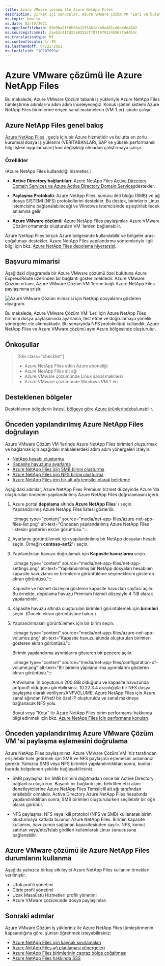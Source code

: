 ```yaml
---
title: Azure VMware çözümü ile Azure NetApp Files
description: Şirket içi sunucular, Azure VMware Çözüm VM 'Leri ve bulut altyapılarında veri geçirmek ve eşitlemek için Azure VMware Çözüm VM 'Leri ile Azure NetApp Files kullanın.
ms.topic: how-to
ms.date: 02/10/2021
ms.openlocfilehash: 09b9ba2ff6b95e12558b1ac49e401ce6dede4942
ms.sourcegitcommit: 2aeb2c41fd22a02552ff871479124b567fa4463c
ms.translationtype: MT
ms.contentlocale: tr-TR
ms.lasthandoff: 04/22/2021
ms.locfileid: "107870994"
---
```

# <a name="azure-netapp-files-with-azure-vmware-solution"></a>Azure VMware çözümü ile Azure NetApp Files

Bu makalede, Azure VMware Çözüm tabanlı iş yükleriyle Azure NetApp Files tümleştirme adımlarını adım adım inceleyeceğiz. Konuk işletim sistemi Azure NetApp Files birimlerine erişen sanal makinelerin (VM 'Ler) içinde çalışır. 

## <a name="azure-netapp-files-overview"></a>Azure NetApp Files genel bakış

[Azure NetApp Files](../azure-netapp-files/azure-netapp-files-introduction.md) , geçiş Için bir Azure hizmetidir ve bulutta en zorlu kurumsal dosya iş yüklerini (VERITABANLARı, SAP ve yüksek performanslı bilgi işlem uygulamaları) kod değişikliği olmadan çalıştırmaya çalışır.

### <a name="features"></a>Özellikler
(Azure NetApp Files kullanıldığı hizmetler.)

- **Active Directory bağlantıları**: Azure NetApp Files [Active Directory Domain Services ve Azure Active Directory Domain Services](../azure-netapp-files/create-active-directory-connections.md#decide-which-domain-services-to-use)destekler.

- **Paylaşma Protokolü**: Azure NetApp Files, sunucu ileti bloğu (SMB) ve ağ dosya SISTEMI (NFS) protokollerini destekler. Bu destek, birimlerin Linux istemcisine bağlanalabileceği ve Windows istemcisinde eşleştirilebilecek anlamına gelir.

- **Azure VMware çözümü**: Azure NetApp Files paylaşımları Azure VMware Çözüm ortamında oluşturulan VM 'lerden bağlanabilir.

Azure NetApp Files birçok Azure bölgesinde kullanılabilir ve bölgeler arası çoğaltmayı destekler. Azure NetApp Files yapılandırma yöntemleriyle ilgili bilgi için bkz. [Azure NetApp Files depolama hiyerarşisi](../azure-netapp-files/azure-netapp-files-understand-storage-hierarchy.md).

## <a name="reference-architecture"></a>Başvuru mimarisi

Aşağıdaki diyagramda bir Azure VMware çözümü özel bulutuna Azure ExpressRoute üzerinden bir bağlantı gösterilmektedir. Azure VMware Çözüm ortamı, Azure VMware Çözüm VM 'lerine bağlı Azure NetApp Files paylaşımına erişir.

![Azure VMware Çözüm mimarisi için NetApp dosyalarını gösteren diyagram.](media/net-app-files/net-app-files-topology.png)

Bu makalede, Azure VMware Çözüm VM 'Leri için Azure NetApp Files birimini dosya paylaşımında ayarlama, test etme ve doğrulamaya yönelik yönergeler ele alınmaktadır. Bu senaryoda NFS protokolünü kullandık. Azure NetApp Files ve Azure VMware çözümü aynı Azure bölgesinde oluşturulur.

## <a name="prerequisites"></a>Önkoşullar 

> [!div class="checklist"]
> * Azure NetApp Files etkin Azure aboneliği
> * Azure NetApp Files alt ağı
> * Azure VMware çözümünde Linux sanal makinesi
> * Azure VMware çözümünde Windows VM 'Leri

## <a name="regions-supported"></a>Desteklenen bölgeler

Desteklenen bölgelerin listesi, [bölgeye göre Azure ürünlerinde](https://azure.microsoft.com/global-infrastructure/services/?products=netapp,azure-vmware&regions=all)bulunabilir.

## <a name="verify-pre-configured-azure-netapp-files"></a>Önceden yapılandırılmış Azure NetApp Files doğrulayın 

Azure VMware Çözüm VM 'lerinde Azure NetApp Files birimleri oluşturmak ve bağlamak için aşağıdaki makalelerdeki adım adım yönergeleri izleyin.

- [NetApp hesabı oluşturma](../azure-netapp-files/azure-netapp-files-create-netapp-account.md)
- [Kapasite havuzunu ayarlama](../azure-netapp-files/azure-netapp-files-set-up-capacity-pool.md)
- [Azure NetApp Files için SMB birimi oluşturma](../azure-netapp-files/azure-netapp-files-create-volumes-smb.md)
- [Azure NetApp Files için NFS birimi oluşturma](../azure-netapp-files/azure-netapp-files-create-volumes.md)
- [Azure NetApp Files için bir alt ağı temsilci olarak belirleme](../azure-netapp-files/azure-netapp-files-delegate-subnet.md)

Aşağıdaki adımlar, Azure NetApp Files Premium hizmet düzeyinde Azure 'da oluşturulan önceden yapılandırılmış Azure NetApp Files doğrulamasını içerir.

1. Azure portal **depolama** altında **Azure NetApp Files**' ı seçin. Yapılandırılmış Azure NetApp Files listesi gösterilir. 

    :::image type="content" source="media/net-app-files/azure-net-app-files-list.png" alt-text="Önceden yapılandırılmış Azure NetApp Files listesini gösteren ekran görüntüsü."::: 

2. Ayarlarını görüntülemek için yapılandırılmış bir NetApp dosyaları hesabı seçin. Örneğin **contoso-anf2**' ı seçin. 

3. Yapılandırılan havuzu doğrulamak için **Kapasite havuzlarını** seçin. 

    :::image type="content" source="media/net-app-files/net-app-settings.png" alt-text="Yapılandırılmış bir NetApp dosyaları hesabının kapasite havuzlarını ve birimlerini görüntüleme seçeneklerini gösteren ekran görüntüsü.":::

    Kapasite ve hizmet düzeyini gösteren kapasite havuzları sayfası açılır. Bu örnekte, depolama havuzu Premium hizmet düzeyiyle 4 TiB olarak yapılandırılır.

4. Kapasite havuzu altında oluşturulan birimleri görüntülemek için **birimleri** seçin. (Önceki ekran görüntüsüne bakın.)

5. Yapılandırmasını görüntülemek için bir birim seçin.  

    :::image type="content" source="media/net-app-files/azure-net-app-volumes.png" alt-text="Kapasite havuzu altında oluşturulan birimleri gösteren ekran görüntüsü.":::

    Birimin yapılandırma ayrıntılarını gösteren bir pencere açılır.

    :::image type="content" source="media/net-app-files/configuration-of-volume.png" alt-text="Bir birimin yapılandırma ayrıntılarını gösteren ekran görüntüsü.":::

    Anfvolume 'in boyutunun 200 GiB olduğunu ve kapasite havuzunda anfpool1 olduğunu görebilirsiniz. 10.22.3.4 aracılığıyla bir NFS dosya paylaşma olarak veriliyor:/ANFVOLUME. Azure NetApp Files için Azure sanal ağından (VNet) bir özel IP oluşturuldu ve sanal makineye bağlanacak NFS yolu.

    Boyut veya "Kota" ile Azure NetApp Files birim performansı hakkında bilgi edinmek için bkz. [Azure NetApp Files Için performans konuları](../azure-netapp-files/azure-netapp-files-performance-considerations.md). 

## <a name="verify-pre-configured-azure-vmware-solution-vm-share-mapping"></a>Önceden yapılandırılmış Azure VMware Çözüm VM 'si paylaşma eşlemesini doğrulama

Azure NetApp Files paylaşımınızı Azure VMware Çözüm VM 'niz tarafından erişilebilir hale getirmek için SMB ve NFS paylaşma eşlemesini anlamanız gerekir. Yalnızca SMB veya NFS birimleri yapılandırıldıktan sonra, bunları burada belgelenen şekilde bağlayabilirsiniz.

- SMB paylaşma: bir SMB birimini dağıtmadan önce bir Active Directory bağlantısı oluşturun. Başarılı bir bağlantı için, belirtilen etki alanı denetleyicilerine Azure NetApp Files Temsilcili alt ağı tarafından erişilebilir olmalıdır. Active Directory Azure NetApp Files hesabında yapılandırıldıktan sonra, SMB birimleri oluşturulurken seçilebilir bir öğe olarak görünür.

- NFS paylaşma: NFS veya ikili protokol (NFS ve SMB) kullanarak birim oluşturmaya katkıda bulunur Azure NetApp Files. Birimin kapasite kullanımı, havuzunun sağlanan kapasitesinden sayılır. NFS, komut satırları veya/etc/fstab girdileri kullanılarak Linux sunucusuna bağlanabilir.

## <a name="use-cases-of-azure-netapp-files-with-azure-vmware-solution"></a>Azure VMware çözümü ile Azure NetApp Files durumlarını kullanma

Aşağıda yalnızca birkaç etkileyici Azure NetApp Files kullanım örnekleri verilmiştir. 
- Ufuk profili yönetimi
- Citrix profil yönetimi
- Uzak Masaüstü Hizmetleri profili yönetimi
- Azure VMware çözümünde dosya paylaşımları

## <a name="next-steps"></a>Sonraki adımlar

Azure VMware Çözüm iş yükleriniz ile Azure NetApp Files tümleştirmenin kapsandığına göre, şunları öğrenmek isteyebilirsiniz:

- [Azure NetApp Files için kaynak sınırlamaları](../azure-netapp-files/azure-netapp-files-resource-limits.md#resource-limits)
- [Azure NetApp Files ağ planlaması yönergeleri](../azure-netapp-files/azure-netapp-files-network-topologies.md)
- [Azure NetApp Files birimlerinin çapraz bölge çoğaltması](../azure-netapp-files/cross-region-replication-introduction.md) 
- [Azure NetApp Files hakkında SSS](../azure-netapp-files/azure-netapp-files-faqs.md)
